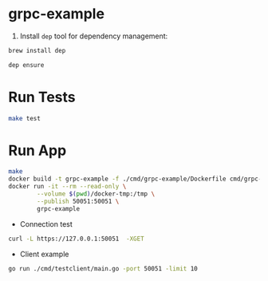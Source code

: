 # grpc-example
1. Install `dep` tool for dependency management:
```sh
brew install dep
```
```sh
dep ensure
```
# Run Tests
```bash
make test
```

# Run App
```bash
make
docker build -t grpc-example -f ./cmd/grpc-example/Dockerfile cmd/grpc-example
docker run -it --rm --read-only \
        --volume $(pwd)/docker-tmp:/tmp \
        --publish 50051:50051 \
        grpc-example
```
* Connection test
```bash
curl -L https://127.0.0.1:50051  -XGET
```

* Client example
```bash
go run ./cmd/testclient/main.go -port 50051 -limit 10
```
